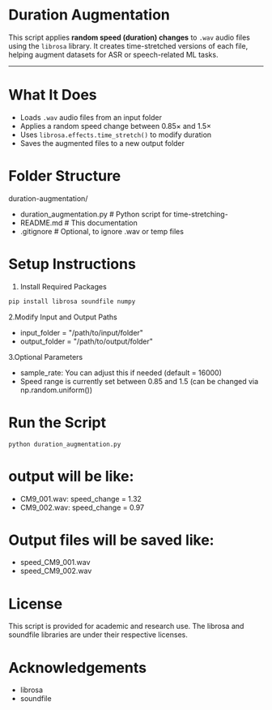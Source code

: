 # Duration Augmentation 
This script applies **random speed (duration) changes** to `.wav` audio files using the `librosa` library. It creates time-stretched versions of each file, helping augment datasets for ASR or speech-related ML tasks.

---

# What It Does
- Loads `.wav` audio files from an input folder
- Applies a random speed change between 0.85× and 1.5×
- Uses `librosa.effects.time_stretch()` to modify duration
- Saves the augmented files to a new output folder

# Folder Structure
duration-augmentation/
- duration_augmentation.py # Python script for time-stretching-
- README.md # This documentation
- .gitignore # Optional, to ignore .wav or temp files


# Setup Instructions
1. Install Required Packages

```bash
pip install librosa soundfile numpy
```
2.Modify Input and Output Paths
- input_folder = "/path/to/input/folder"
- output_folder = "/path/to/output/folder"

3.Optional Parameters
- sample_rate: You can adjust this if needed (default = 16000)
- Speed range is currently set between 0.85 and 1.5 (can be changed via np.random.uniform())

 # Run the Script
    python duration_augmentation.py
 # output will be like:
- CM9_001.wav: speed_change = 1.32
- CM9_002.wav: speed_change = 0.97

 # Output files will be saved like:
 - speed_CM9_001.wav
 - speed_CM9_002.wav

 # License
 This script is provided for academic and research use. The librosa and soundfile libraries     are under their respective licenses.

 # Acknowledgements
  - librosa
  - soundfile
 




    

 







